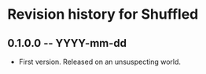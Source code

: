 # Revision history for Shuffled

## 0.1.0.0 -- YYYY-mm-dd

* First version. Released on an unsuspecting world.
